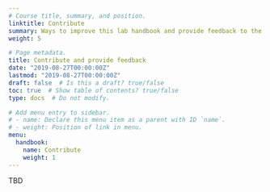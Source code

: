 ```yaml
---
# Course title, summary, and position.
linktitle: Contribute
summary: Ways to improve this lab handbook and provide feedback to the lab
weight: 5

# Page metadata.
title: Contribute and provide feedback
date: "2019-08-27T00:00:00Z"
lastmod: "2019-08-27T00:00:00Z"
draft: false  # Is this a draft? true/false
toc: true  # Show table of contents? true/false
type: docs  # Do not modify.

# Add menu entry to sidebar.
# - name: Declare this menu item as a parent with ID `name`.
# - weight: Position of link in menu.
menu:
  handbook:
    name: Contribute
    weight: 1
---
```



TBD

